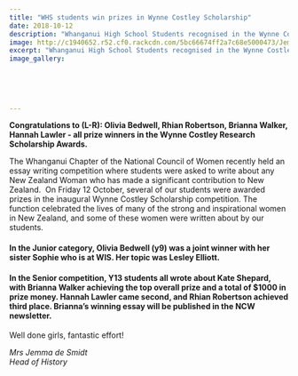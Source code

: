 ```yaml
---
title: "WHS students win prizes in Wynne Costley Scholarship"
date: 2018-10-12
description: "Whanganui High School Students recognised in the Wynne Costley Research Scholarship Awards..."
image: http://c1940652.r52.cf0.rackcdn.com/5bc66674ff2a7c68e5000473/Jemma-photos-of-girls-winning-320-Nat-Council-of-Women-oct-2018.jpg
excerpt: "Whanganui High School Students recognised in the Wynne Costley Research Scholarship Awards."
image_gallery:
    
    
    
    
    
---
```


<p><strong>Congratulations to (L-R): Olivia Bedwell, Rhian Robertson, Brianna Walker, Hannah Lawler - all prize winners in the Wynne Costley Research Scholarship Awards.</strong></p>
<p>The Whanganui Chapter of the National Council of Women recently held an essay writing competition where students were asked to write about any New Zealand Woman who has made a significant contribution to New Zealand.&nbsp; On Friday 12 October, several of our students were awarded prizes in the inaugural Wynne Costley Scholarship competition. The function celebrated the lives of many of the strong and inspirational women in New Zealand, and some of these women were written about by our students.</p>
<h4>In the Junior category, Olivia Bedwell (y9) was a joint winner with her sister Sophie who is at WIS. Her topic was Lesley Elliott.</h4>
<h4>In the Senior competition, Y13 students all wrote about Kate Shepard, with Brianna Walker achieving the top overall prize and a total of $1000 in prize money. Hannah Lawler came second, and Rhian Robertson achieved third place. Brianna&rsquo;s winning essay will be published in the NCW newsletter.</h4>
<p>Well done girls, fantastic effort!</p>
<p><em>Mrs Jemma de Smidt</em><br /><em>Head of History</em></p>


